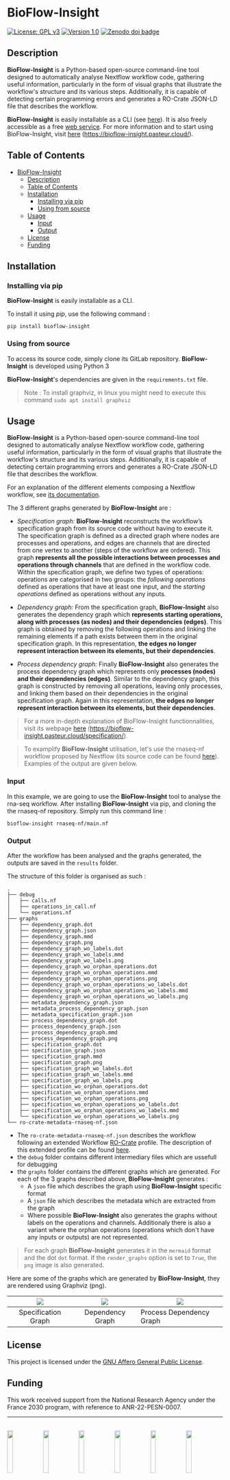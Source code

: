 # BioFlow-Insight


[![License: GPL v3](https://img.shields.io/badge/License-GPLv3-green.svg)](https://www.gnu.org/licenses/gpl-3.0) [![Version 1.0](https://img.shields.io/badge/version-v1.0-yellow)]() [![Zenodo doi badge](https://img.shields.io/badge/DOI-10.5281%2Fzenodo.10818333-blue.svg)](https://zenodo.org/uploads/10818333) 



## Description

**BioFlow-Insight** is a Python-based open-source command-line tool designed to automatically analyse Nextflow workflow code, gathering useful information, particularly in the form of visual graphs that illustrate the workflow's structure and its various steps. Additionally, it is capable of detecting certain programming errors and generates a RO-Crate JSON-LD file that describes the workflow.

**BioFlow-Insight** is easily installable as a CLI (see [here](https://pypi.org/project/bioflow-insight/)). It is also freely accessible as a free [web service](https://bioflow-insight.pasteur.cloud/). For more information and to start using BioFlow-Insight, visit [here](https://bioflow-insight.pasteur.cloud/) (https://bioflow-insight.pasteur.cloud/).


## Table of Contents

- [BioFlow-Insight](#bioflow-insight)
  - [Description](#description)
  - [Table of Contents](#table-of-contents)
  - [Installation](#installation)
    - [Installing via pip](#installing-via-pip)
    - [Using from source](#using-from-source)
  - [Usage](#usage)
    - [Input](#input)
    - [Output](#output)
  - [License](#license)
  - [Funding](#funding)

## Installation

### Installing via pip

**BioFlow-Insight** is easily installable as a CLI.

To install it using *pip*, use the following command :

```
pip install bioflow-insight
```


### Using from source

To access its source code, simply clone its GitLab repository. **BioFlow-Insight** is developed using Python 3

**BioFlow-Insight**'s dependencies are given in the `requirements.txt` file.

> Note : To install graphviz, in linux you might need to execute this command `sudo apt install graphviz`


## Usage

**BioFlow-Insight** is a Python-based open-source command-line tool designed to automatically analyse Nextflow workflow code, gathering useful information, particularly in the form of visual graphs that illustrate the workflow's structure and its various steps. Additionally, it is capable of detecting certain programming errors and generates a RO-Crate JSON-LD file that describes the workflow.


For an explanation of the different elements composing a Nextflow workflow, see [its documentation](https://www.nextflow.io/docs/latest/index.html).

The 3 different graphs generated by **BioFlow-Insight** are : 

* *Specification graph:* **BioFlow-Insight** reconstructs the workflow’s specification graph from its source code without having to execute it. The specification graph is defined as a directed graph where nodes are processes and operations, and edges are channels that are directed from one vertex to another (steps of the workflow are ordered). This graph **represents all the possible interactions between processes and operations through channels** that are defined in the workflow code. Within the specification graph, we define two types of operations: operations are categorised in two groups: the *following operations* defined as operations that have at least one input, and the *starting operations* defined as operations without any inputs.
  
* *Dependency graph:* From the specification graph, **BioFlow-Insight** also generates the dependency graph which **represents starting operations, along with processes (as nodes) and their dependencies (edges)**. This graph is obtained by removing the following operations and linking the remaining elements if a path exists between them in the original specification graph. In this representation, **the edges no longer represent interaction between its elements, but their dependencies**.  

* *Process dependency graph:* Finally **BioFlow-Insight** also generates the process dependency graph which represents only **processes (nodes) and their dependencies (edges)**. Similar to the dependency graph, this graph is constructed by removing all operations, leaving only processes, and linking them based on their dependencies in the original specification graph. Again in this representation, **the edges no longer represent interaction between its elements, but their dependencies**.

> For a more in-depth explanation of BioFlow-Insight functionnalities, visit its webpage [here](https://bioflow-insight.pasteur.cloud/specification/) (https://bioflow-insight.pasteur.cloud/specification/).

> To examplify **BioFlow-Insight** utilisation, let's use the rnaseq-nf workflow proposed by Nextflow (its source code can be found [here](https://github.com/nextflow-io/rnaseq-nf/tree/8253a586cc5a9679d37544ac54f72167cced324b)). Examples of the output are given below. 

### Input 

In this example, we are going to use the **BioFlow-Insight** tool to analyse the rna-seq workflow. After installing **BioFlow-Insight** via pip, and cloning the the rnaseq-nf repository. Simply run this command line :


```
bioflow-insight rnaseq-nf/main.nf
```

### Output

After the workflow has been analysed and the graphs generated, the outputs are saved in the `results` folder.

The structure of this folder is organised as such :

```
.
├── debug
│   ├── calls.nf
│   ├── operations_in_call.nf
│   └── operations.nf
├── graphs
│   ├── dependency_graph.dot
│   ├── dependency_graph.json
│   ├── dependency_graph.mmd
│   ├── dependency_graph.png
│   ├── dependency_graph_wo_labels.dot
│   ├── dependency_graph_wo_labels.mmd
│   ├── dependency_graph_wo_labels.png
│   ├── dependency_graph_wo_orphan_operations.dot
│   ├── dependency_graph_wo_orphan_operations.mmd
│   ├── dependency_graph_wo_orphan_operations.png
│   ├── dependency_graph_wo_orphan_operations_wo_labels.dot
│   ├── dependency_graph_wo_orphan_operations_wo_labels.mmd
│   ├── dependency_graph_wo_orphan_operations_wo_labels.png
│   ├── metadata_dependency_graph.json
│   ├── metadata_process_dependency_graph.json
│   ├── metadata_specification_graph.json
│   ├── process_dependency_graph.dot
│   ├── process_dependency_graph.json
│   ├── process_dependency_graph.mmd
│   ├── process_dependency_graph.png
│   ├── specification_graph.dot
│   ├── specification_graph.json
│   ├── specification_graph.mmd
│   ├── specification_graph.png
│   ├── specification_graph_wo_labels.dot
│   ├── specification_graph_wo_labels.mmd
│   ├── specification_graph_wo_labels.png
│   ├── specification_wo_orphan_operations.dot
│   ├── specification_wo_orphan_operations.mmd
│   ├── specification_wo_orphan_operations.png
│   ├── specification_wo_orphan_operations_wo_labels.dot
│   ├── specification_wo_orphan_operations_wo_labels.mmd
│   └── specification_wo_orphan_operations_wo_labels.png
└── ro-crate-metadata-rnaseq-nf.json
```

* The `ro-crate-metadata-rnaseq-nf.json` describes the workflow following an extended Workflow [RO-Crate](https://www.researchobject.org/ro-crate/) profile. The description of this extended profile can be found [here](https://gitlab.liris.cnrs.fr/sharefair/posters/swat4hcls-2024).
* the `debug` folder contains different intermediary files which are ussefull for debugging
* the `graphs` folder contains the different graphs which are generated. For each of the 3 graphs described above, **BioFlow-Insight** generates :
  * A `json` file which describes the graph using **BioFlow-Insight** specific format
  * A `json` file which describes the metadata which are extracted from the graph
  * Where possible **BioFlow-Insight** also generates the graphs without labels on the operations and channels. Additionaly there is also a variant where the orphan operations (operations which don't have any inputs or outputs) are not represented.

> For each graph **BioFlow-Insight** generates it in the `mermaid` format and the dot `dot` format. If the `render_graphs` option is set to `True`, the `png` image is also generated.

Here are some of the graphs which are generated by **BioFlow-Insight**, they are rendered using Graphviz (png).

| <img align="center" src="https://gitlab.liris.cnrs.fr/sharefair/bioflow-insight/-/raw/main/img/specification_graph.png" >  | <img align="center" src="https://gitlab.liris.cnrs.fr/sharefair/bioflow-insight/-/raw/main/img/dependency_graph.png">   | <img align="center" src="https://gitlab.liris.cnrs.fr/sharefair/bioflow-insight/-/raw/main/img/process_dependency_graph.png" >   |
|:-:|:-:|---|
| Specification Graph  |  Dependency Graph | Process Dependency Graph  |


## License

This project is licensed under the [GNU Affero General Public License](https://www.gnu.org/licenses/agpl-3.0.en.html).


## Funding

This work received support from the National Research Agency under the France 2030 program, with reference to ANR-22-PESN-0007.

___
<br>

<img align="left" src="https://gitlab.liris.cnrs.fr/sharefair/bioflow-insight/-/raw/main/img/logo.png" width="16%">
<img align="left" src="https://gitlab.liris.cnrs.fr/sharefair/bioflow-insight/-/raw/main/img/paris_saclay.png" width="16%">
<img align="left" src="https://gitlab.liris.cnrs.fr/sharefair/bioflow-insight/-/raw/main/img/lisn.png" width="16%">
<img align="left" src="https://gitlab.liris.cnrs.fr/sharefair/bioflow-insight/-/raw/main/img/pasteur.png" width="16%">
<img align="left" src="https://gitlab.liris.cnrs.fr/sharefair/bioflow-insight/-/raw/main/img/sharefair.png" width="16%">
<img align="left" src="https://gitlab.liris.cnrs.fr/sharefair/bioflow-insight/-/raw/main/img/france2030.png" width="16%">

<br/><br/>
<br/><br/>

